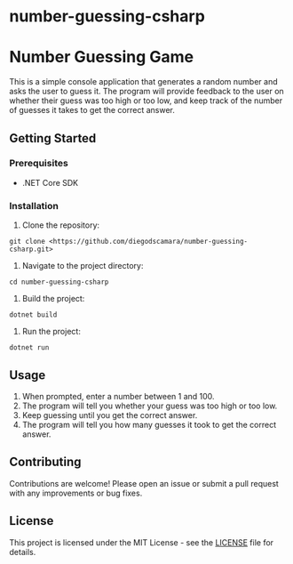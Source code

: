 # number-guessing-csharp

# Number Guessing Game

This is a simple console application that generates a random number and asks the user to guess it. The program will provide feedback to the user on whether their guess was too high or too low, and keep track of the number of guesses it takes to get the correct answer.

## Getting Started

### Prerequisites

- .NET Core SDK

### Installation

1. Clone the repository:

```
git clone <https://github.com/diegodscamara/number-guessing-csharp.git>

```

1. Navigate to the project directory:

```
cd number-guessing-csharp

```

1. Build the project:

```
dotnet build

```

1. Run the project:

```
dotnet run

```

## Usage

1. When prompted, enter a number between 1 and 100.
2. The program will tell you whether your guess was too high or too low.
3. Keep guessing until you get the correct answer.
4. The program will tell you how many guesses it took to get the correct answer.

## Contributing

Contributions are welcome! Please open an issue or submit a pull request with any improvements or bug fixes.

## License

This project is licensed under the MIT License - see the [LICENSE](notion://www.notion.so/diegodscamara/LICENSE) file for details.

